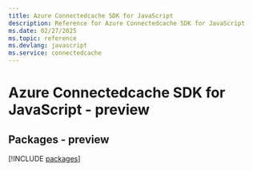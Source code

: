 ```yaml
---
title: Azure Connectedcache SDK for JavaScript
description: Reference for Azure Connectedcache SDK for JavaScript
ms.date: 02/27/2025
ms.topic: reference
ms.devlang: javascript
ms.service: connectedcache
---
```

# Azure Connectedcache SDK for JavaScript - preview
## Packages - preview
[!INCLUDE [packages](connectedcache-index.md)]